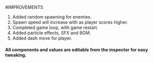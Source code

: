 #IMPROVEMENTS
1.  Added random spawning for enemies.
2.  Spawn speed will increase with as player scores higher.
3.  Completed game loop, with game restart.
4.  Added particle effects, SFX and BGM.
5.  Added dash move for player.

#### All components and values are editable from the inspector for easy tweaking.
